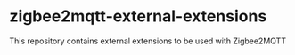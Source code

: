 # zigbee2mqtt-external-extensions
This repository contains external extensions to be used with Zigbee2MQTT
